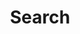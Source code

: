---
title: "Search" # in any language you want
layout: "search" # necessary for search
# url: "/archive"
# description: "Description for Search"
summary: "search"
placeholder: "I am searching for..."
---